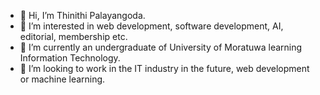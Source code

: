 - 👋 Hi, I’m Thinithi Palayangoda.
- 👀 I’m interested in web development, software development, AI, editorial, membership etc.
- 🌱 I’m currently an undergraduate of University of Moratuwa learning Information Technology.
- 💞️ I’m looking to work in the IT industry in the future, web development or machine learning.

<!---
Thinithi-Dilshara/Thinithi-Dilshara is a ✨ special ✨ repository because its `README.md` (this file) appears on your GitHub profile.
You can click the Preview link to take a look at your changes.
--->

